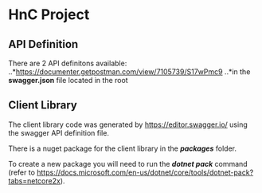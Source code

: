 # HnC Project

## API Definition
 There are 2 API definitons available:
 ..*https://documenter.getpostman.com/view/7105739/S17wPmc9
 ..*in the **swagger.json** file located in the root
 
## Client Library

The client library code was generated by https://editor.swagger.io/ using the swagger API definition file.

There is a nuget package for the client library in the ***packages*** folder.

To create a new package you will need to run the ***dotnet pack*** command (refer to https://docs.microsoft.com/en-us/dotnet/core/tools/dotnet-pack?tabs=netcore2x).

